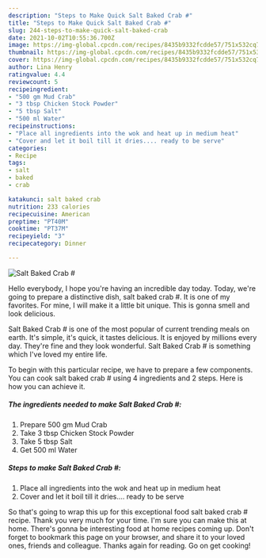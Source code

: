 ```yaml
---
description: "Steps to Make Quick Salt Baked Crab #"
title: "Steps to Make Quick Salt Baked Crab #"
slug: 244-steps-to-make-quick-salt-baked-crab
date: 2021-10-02T10:55:36.700Z
image: https://img-global.cpcdn.com/recipes/8435b9332fcdde57/751x532cq70/salt-baked-crab-recipe-main-photo.jpg
thumbnail: https://img-global.cpcdn.com/recipes/8435b9332fcdde57/751x532cq70/salt-baked-crab-recipe-main-photo.jpg
cover: https://img-global.cpcdn.com/recipes/8435b9332fcdde57/751x532cq70/salt-baked-crab-recipe-main-photo.jpg
author: Lina Henry
ratingvalue: 4.4
reviewcount: 5
recipeingredient:
- "500 gm Mud Crab"
- "3 tbsp Chicken Stock Powder"
- "5 tbsp Salt"
- "500 ml Water"
recipeinstructions:
- "Place all ingredients into the wok and heat up in medium heat"
- "Cover and let it boil till it dries.... ready to be serve"
categories:
- Recipe
tags:
- salt
- baked
- crab

katakunci: salt baked crab 
nutrition: 233 calories
recipecuisine: American
preptime: "PT40M"
cooktime: "PT37M"
recipeyield: "3"
recipecategory: Dinner

---
```



![Salt Baked Crab #](https://img-global.cpcdn.com/recipes/8435b9332fcdde57/751x532cq70/salt-baked-crab-recipe-main-photo.jpg)

Hello everybody, I hope you're having an incredible day today. Today, we're going to prepare a distinctive dish, salt baked crab #. It is one of my favorites. For mine, I will make it a little bit unique. This is gonna smell and look delicious.



Salt Baked Crab # is one of the most popular of current trending meals on earth. It's simple, it's quick, it tastes delicious. It is enjoyed by millions every day. They're fine and they look wonderful. Salt Baked Crab # is something which I've loved my entire life.


To begin with this particular recipe, we have to prepare a few components. You can cook salt baked crab # using 4 ingredients and 2 steps. Here is how you can achieve it.

<!--inarticleads1-->

##### The ingredients needed to make Salt Baked Crab #:

1. Prepare 500 gm Mud Crab
1. Take 3 tbsp Chicken Stock Powder
1. Take 5 tbsp Salt
1. Get 500 ml Water




<!--inarticleads2-->

##### Steps to make Salt Baked Crab #:

1. Place all ingredients into the wok and heat up in medium heat
1. Cover and let it boil till it dries.... ready to be serve




So that's going to wrap this up for this exceptional food salt baked crab # recipe. Thank you very much for your time. I'm sure you can make this at home. There's gonna be interesting food at home recipes coming up. Don't forget to bookmark this page on your browser, and share it to your loved ones, friends and colleague. Thanks again for reading. Go on get cooking!
